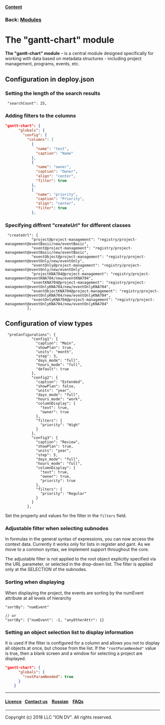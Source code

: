 #### [Content](/docs/en/index.md)

### Back: [Modules](/docs/en/3_modules_description/modules.md)

# The "gantt-chart" module 

**The "gantt-chart" module** – is a central module designed specifically for working with data based on metadata structures - including project management, programs, events, etc.

## Configuration in deploy.json

### Setting the length of the search results

```
 "searchCount": 25,
```
### Adding filters to the columns

```json
"gantt-chart": {
      "globals": {
        "config": {
          "columns": [
            {
              "name": "text",
              "caption": "Name"
            },
            {
              "name": "owner",
              "caption": "Owner",
              "align": "center",
              "filter": true
            },
            {
              "name": "priority",
              "caption": "Priority",
              "align": "center",
              "filter": true
            },
```

### Specifying diffrent "createUrl" for different classes

```
 "createUrl": {
            "project@project-management": "registry/project-management@eventBasic/new/eventBasic",
            "event@project-management": "registry/project-management@eventBasic/new/eventBasic",
            "eventObject@project-management": "registry/project-management@eventOnly/new/eventOnly",
            "eventOnly@project-management": "registry/project-management@eventOnly/new/eventOnly",
            "projectKNA704@project-management": "registry/project-management@eventKNA704/new/eventKNA704",
            "eventKNA704@project-management": "registry/project-management@eventOnlyKNA704/new/eventOnlyKNA704",
            "eventObjectKNA704@project-management": "registry/project-management@eventOnlyKNA704/new/eventOnlyKNA704",
            "eventOnlyKNA704@project-management": "registry/project-management@eventOnlyKNA704/new/eventOnlyKNA704"
          },
```

## Configuration of view types

```
 "preConfigurations": {
            "config1": {
              "caption": "Main",
              "showPlan": true,
              "units": "month",
              "step": 3,
              "days_mode": "full",
              "hours_mode": "full",
              "default": true
            },
            "config2": {
              "caption": "Extended",
              "showPlan": false,
              "units": "year",
              "days_mode": "full",
              "hours_mode": "work",
              "columnDisplay": {
                "text": true,
                "owner": true
              },
              "filters": {
                "priority": "High"
              }
            },
            "config3": {
              "caption": "Review",
              "showPlan": true,
              "units": "year",
              "step": 5,
              "days_mode": "full",
              "hours_mode": "full",
              "columnDisplay": {
                "text": true,
                "owner": true,
                "priority": true
              },
              "filters": {
                "priority": "Regular"
              }
            }
          },
```

Set the property and values for the filter in the `filters` field.

### Adjustable filter when selecting subnodes

In formulas in the general syntax of expressions, you can now access the context data. Currently it works only for lists in register and gant. As we move to a common syntax, we implement support throughout the core.

The adjustable filter is not applied to the root object explicitly specified via the URL parameter, or selected in the drop-down list. The filter is applied only at the SELECTION of the subnodes.

### Sorting when displaying

When displaying the project, the events are sorting by the numEvent attribute at all levels of hierarchy

```
"sortBy": "numEvent"

// or
"sortBy": {"numEvent": -1, "anyOtherAttr": 1}
```

### Setting an object selection list to display information

It is used if the filter is configured for a column and allows you not to display all objects at once, but choose from the list. If the `"rootParamNeeded"` value is true, then a blank screen and a window for selecting a project are displayed.

```json
"gantt-chart": {
      "globals": {
        "rootParamNeeded": true
      }
    }
```

--------------------------------------------------------------------------  


 #### [Licence](/LICENCE.md)&ensp;  [Contact us](https://iondv.ru/index.html) &ensp;  [Russian](/docs/ru/3_modules_description/gantt_chart.md) &ensp; [FAQs](/faqs.md)          



--------------------------------------------------------------------------  

Copyright (c) 2018 LLC "ION DV".
All rights reserved.
